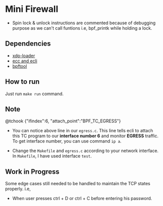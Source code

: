 # Mini Firewall 
- Spin lock & unlock instructions are commented because of debugging purpose as we can't call funtions i.e, bpf_printk while holding a lock. 

## Dependencies

- [xdp-loader](https://github.com/xdp-project/xdp-tools.git)
- [ecc and ecli](https://eunomia.dev/tutorials/1-helloworld/)
- [bpftool](https://github.com/libbpf/bpftool)

## How to run

Just run `make run` command.

## Note

@tchook {"ifindex":6, "attach_point":"BPF_TC_EGRESS"}

- You can notice above line  in our `egress.c`. This line tells ecli to attach this TC program to our **interface number 6**  and monitor **EGRESS** traffic.
To get interface number, you can use command `ip a`.

- Change the `Makefile` and `egress.c` according to your network interface. In `Makefile`, I have used interface `test`.

## Work in Progress

Some edge cases still needed to be handled to maintain the TCP states properly. i.e, 

- When user presses ctrl + D or ctrl + C before entering his password.
